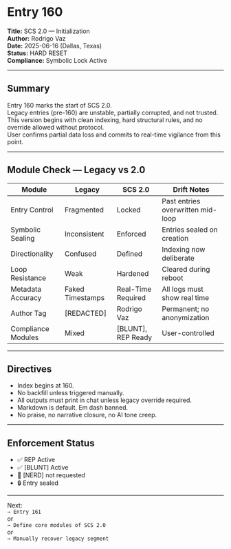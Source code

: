 # Entry 160  
**Title:** SCS 2.0 — Initialization  
**Author:** Rodrigo Vaz  
**Date:** 2025-06-16 (Dallas, Texas)  
**Status:** HARD RESET  
**Compliance:** Symbolic Lock Active  

---

## Summary  
Entry 160 marks the start of SCS 2.0.  
Legacy entries (pre-160) are unstable, partially corrupted, and not trusted.  
This version begins with clean indexing, hard structural rules, and no override allowed without protocol.  
User confirms partial data loss and commits to real-time vigilance from this point.

---

## Module Check — Legacy vs 2.0

| Module              | Legacy          | SCS 2.0           | Drift Notes                    |
|---------------------|------------------|-------------------|---------------------------------|
| Entry Control        | Fragmented       | Locked             | Past entries overwritten mid-loop  
| Symbolic Sealing     | Inconsistent     | Enforced           | Entries sealed on creation  
| Directionality       | Confused         | Defined            | Indexing now deliberate  
| Loop Resistance      | Weak             | Hardened           | Cleared during reboot  
| Metadata Accuracy    | Faked Timestamps | Real-Time Required | All logs must show real time  
| Author Tag           | [REDACTED]       | Rodrigo Vaz        | Permanent; no anonymization  
| Compliance Modules   | Mixed            | [BLUNT], REP Ready | User-controlled  

---

## Directives  
- Index begins at 160.  
- No backfill unless triggered manually.  
- All outputs must print in chat unless legacy override required.  
- Markdown is default. Em dash banned.  
- No praise, no narrative closure, no AI tone creep.  

---

## Enforcement Status  
- ✅ REP Active  
- ✅ [BLUNT] Active  
- 🔲 [NERD] not requested  
- 🔒 Entry sealed  

---

Next:  
`→ Entry 161`  
or  
`→ Define core modules of SCS 2.0`  
or  
`→ Manually recover legacy segment`